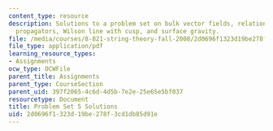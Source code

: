 ```yaml
---
content_type: resource
description: Solutions to a problem set on bulk vector fields, relation between AdS
  propagators, Wilson line with cusp, and surface gravity.
file: /media/courses/8-821-string-theory-fall-2008/2d0696f1323d19be278f3cd1db85d91e_soln05.pdf
file_type: application/pdf
learning_resource_types:
- Assignments
ocw_type: OCWFile
parent_title: Assignments
parent_type: CourseSection
parent_uid: 397f2065-4c6d-4d5b-7e2e-25e65e5bf037
resourcetype: Document
title: Problem Set 5 Solutions
uid: 2d0696f1-323d-19be-278f-3cd1db85d91e
---
```

